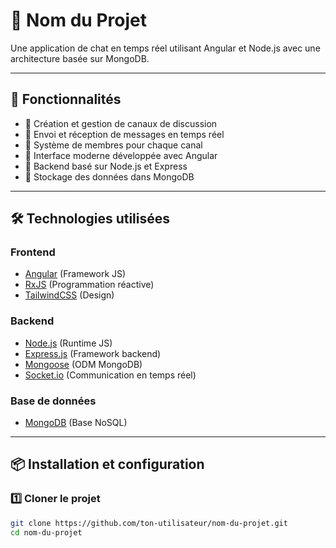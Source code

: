 # 📌 Nom du Projet

Une application de chat en temps réel utilisant Angular et Node.js avec une architecture basée sur MongoDB.

---

## 🚀 Fonctionnalités

- 🔹 Création et gestion de canaux de discussion
- 🔹 Envoi et réception de messages en temps réel
- 🔹 Système de membres pour chaque canal
- 🔹 Interface moderne développée avec Angular
- 🔹 Backend basé sur Node.js et Express
- 🔹 Stockage des données dans MongoDB

---

## 🛠️ Technologies utilisées

### **Frontend**
- [Angular](https://angular.io/) (Framework JS)
- [RxJS](https://rxjs.dev/) (Programmation réactive)
- [TailwindCSS](https://tailwindcss.com/) (Design)

### **Backend**
- [Node.js](https://nodejs.org/) (Runtime JS)
- [Express.js](https://expressjs.com/) (Framework backend)
- [Mongoose](https://mongoosejs.com/) (ODM MongoDB)
- [Socket.io](https://socket.io/) (Communication en temps réel)

### **Base de données**
- [MongoDB](https://www.mongodb.com/) (Base NoSQL)

---

## 📦 Installation et configuration

### **1️⃣ Cloner le projet**
```sh
git clone https://github.com/ton-utilisateur/nom-du-projet.git
cd nom-du-projet
